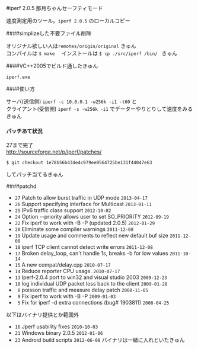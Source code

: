#iperf 2.0.5 那月ちゃんセーフティモード

速度測定用のツール。`iperf 2.0.5` のローカルコピー   

####simplizeした不要ファイル削除

オリジナル欲しい人は`remotes/origin/original` きゅん   
コンパイルは `$ make  ` インストールは ` $ cp ./src/iperf /bin/  ` きゅん    

####VC++2005でビルド通したきゅん

    iperf.exe

####使い方

サーバ(送信側) `iperf -c 10.0.0.1 -w256k -i1 -t60`   と  
クライアント(受信側) `iperf -s -w256k -i1` でデーターやりとりして速度をみるきゅん   


#### パッチあて状況

27まで完了  
http://sourceforge.net/p/iperf/patches/  

    $ git checkout 1e78b56b434e4c979ee0564725be131f44047e63   

してパッチ当てるきゅん   

####patchd

* `27` Patch to allow burst traffic in UDP mode                      `2013-04-17`  
* `26` Support specifying interface for Multicast                    `2013-01-11`  
* `25` IPv6 traffic class support                                    `2012-10-02`  
* `24` Option --priority allows user to set SO_PRIORITY              `2012-09-19`  
* `22` Fix iperf to work with -B -P (updated 2.0.5)                  `2012-01-29`  
* `20` Eliminate some compiler warnings                              `2011-12-08`  
* `19` Update usage and comments to reflect new default buf size     `2011-12-08`  
* `18` iperf TCP client cannot detect write errors                   `2011-12-08`  
* `17` Broken delay_loop, can't handle 1s, breaks -b for low values  `2011-10-14`  
* `15` A new compat/​delay.cpp                                       `2010-07-17`  
* `14` Reduce reporter CPU usage.                                    `2010-07-17`  
* `13` Iperf-2.0.4 port to win32 and visual studio 2003              `2009-12-23`  
* `10` log individual UDP packet loss back to the client             `2009-01-28`  
* ` 8` poisson traffic and measure delay patch                       `2008-11-05`  
* ` 9` Fix iperf to work with -B -P                                  `2009-01-03`  
* ` 5` Fix for iperf -d extra connections (bug# 1903811)             `2008-04-25`  

以下はバイナリ提供とか範囲外  
* `16`    Jperf usability fixes                                      `2010-10-03`  
* `21`    Windows binary 2.0.5                                       `2012-01-06`  
* `23`    Android build scripts                                      `2012-06-08`  バイナリは一緒に入れといたきゅん     
 



